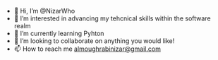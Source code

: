 - 👋 Hi, I’m @NizarWho
- 👀 I’m interested in advancing my tehcnical skills within the software realm
- 🌱 I’m currently learning Pyhton
- 💞️ I’m looking to collaborate on anything you would like!
- 📫 How to reach me almoughrabinizar@gmail.com

<!---
NizarWho/NizarWho is a ✨ special ✨ repository because its `README.md` (this file) appears on your GitHub profile.
You can click the Preview link to take a look at your changes.
--->

